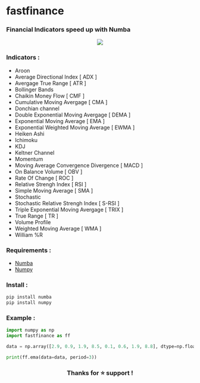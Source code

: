 # fastfinance

### **Financial Indicators speed up with Numba**

<p align="center">
  <img src="https://imagizer.imageshack.com/img923/9808/uBE2M9.jpg" />
</p>
 
### **Indicators :**
- Aroon
- Average Directional Index [ ADX ]
- Avergage True Range [ ATR ]
- Bollinger Bands
- Chaikin Money Flow [ CMF ]
- Cumulative Moving Avergage [ CMA ]
- Donchian channel
- Double Exponential Moving Avergage [ DEMA ]
- Exponential Moving Average [ EMA ]
- Exponential Weighted Moving Average [ EWMA ]
- Heiken Ashi
- Ichimoku
- KDJ
- Keltner Channel
- Momentum
- Moving Average Convergence Divergence [ MACD ]
- On Balance Volume [ OBV ]
- Rate Of Change [ ROC ]
- Relative Strengh Index [ RSI ]
- Simple Moving Average [ SMA ]
- Stochastic
- Stochastic Relative Strengh Index [ S-RSI ]
- Triple Exponential Moving Avergage [ TRIX ]
- True Range [ TR ]
- Volume Profile
- Weighted Moving Average [ WMA ]
- William %R

### **Requirements :**
- [Numba](https://github.com/numba/numba)
- [Numpy](https://github.com/numpy/numpy)

### **Install :**
```python
pip install numba
pip install numpy
```

### **Example :**
```python
import numpy as np
import fastfinance as ff

data = np.array([2.9, 0.9, 1.9, 8.5, 0.1, 0.6, 1.9, 8.8], dtype=np.float64)

print(ff.ema(data=data, period=3))
```

<h3 align="center">Thanks for ⭐ support !</h3>
